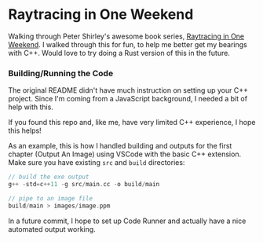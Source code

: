 # Raytracing in One Weekend

Walking through Peter Shirley's awesome book series, [Raytracing in One Weekend](https://github.com/RayTracing/raytracing.github.io). I walked through this for fun, to help me better get my bearings with C++. Would love to try doing a Rust version of this in the future.

### Building/Running the Code

The original README didn't have much instruction on setting up your C++ project. Since I'm coming from a JavaScript background, I needed a bit of help with this. 

If you found this repo and, like me, have very limited C++ experience, I hope this helps! 

As an example, this is how I handled building and outputs for the first chapter (Output An Image) using VSCode with the basic C++ extension. Make sure you have existing `src` and `build` directories:

```c++
// build the exe output
g++ -std=c++11 -g src/main.cc -o build/main

// pipe to an image file
build/main > images/image.ppm
```

In a future commit, I hope to set up Code Runner and actually have a nice automated output working.